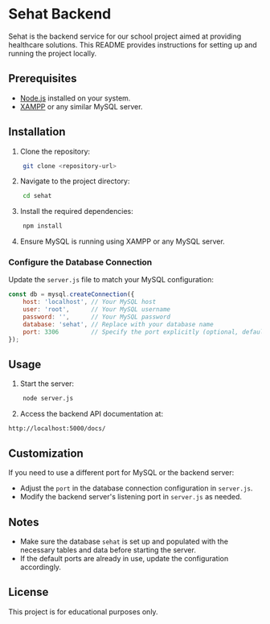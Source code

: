 # Sehat Backend

Sehat is the backend service for our school project aimed at providing healthcare solutions. This README provides instructions for setting up and running the project locally.

## Prerequisites

- [Node.js](https://nodejs.org/) installed on your system.
- [XAMPP](https://www.apachefriends.org/) or any similar MySQL server.

## Installation

1. Clone the repository:

```bash
    git clone <repository-url>
```

2. Navigate to the project directory:

```bash
    cd sehat
```

3. Install the required dependencies:

```bash
    npm install
```

4. Ensure MySQL is running using XAMPP or any MySQL server.

### Configure the Database Connection

Update the `server.js` file to match your MySQL configuration:

```javascript
const db = mysql.createConnection({
    host: 'localhost', // Your MySQL host
    user: 'root',      // Your MySQL username
    password: '',      // Your MySQL password
    database: 'sehat', // Replace with your database name
    port: 3306         // Specify the port explicitly (optional, default is 3306)
});
```

## Usage

1. Start the server:

```bash
    node server.js
```

2. Access the backend API documentation at:

```
http://localhost:5000/docs/
```

## Customization

If you need to use a different port for MySQL or the backend server:

- Adjust the `port` in the database connection configuration in `server.js`.
- Modify the backend server's listening port in `server.js` as needed.

## Notes

- Make sure the database `sehat` is set up and populated with the necessary tables and data before starting the server.
- If the default ports are already in use, update the configuration accordingly.

## License

This project is for educational purposes only.
